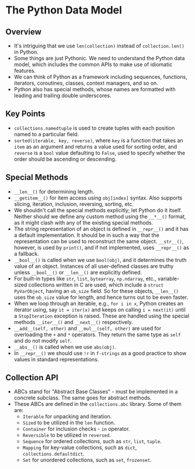 # The Python Data Model

## Overview

- It's intriguing that we use `len(collection)` instead of `collection.len()` in Python.
- Some things are just Pythonic. We need to understand the Python data model, which includes the common APIs to make use of idiomatic features.
- We can think of Python as a framework including sequences, functions, iterators, coroutines, classes, context managers, and so on.
- Python also has special methods, whose names are formatted with leading and trailing double underscores.

## Key Points

- `collections.namedtuple` is used to create tuples with each position named to a particular field.
- `sorted(iterable, key, reverse)`, where `key` is a function that takes an `item` as an argument and returns a value used for sorting order, and `reverse` is a `bool` value defaulting to `False`, used to specify whether the order should be ascending or descending.

## Special Methods

- `__len__()` for determining length.
- `__getitem__()` for item access using `obj[index]` syntax. Also supports slicing, iteration, inclusion, reversing, sorting, etc.
- We shouldn't call the special methods explicitly; let Python do it itself. Neither should we define any custom method using the `__*__()` format, as it might clash with any of the existing special methods.
- The string representation of an object is defined in `__repr__()` and it has a default implementation. It should be in such a way that the representation can be used to reconstruct the same object. `__str__()`, however, is used by `print()`, and if not implemented, uses `__repr__()` as a fallback.
- `__bool__()` is called when we use `bool(obj)`, and it determines the truth value of an object. Instances of all user-defined classes are truthy unless `__bool__()` or `__len__()` are explicitly defined.
- For built-in types like `str`, `list`, `bytearray`, `np.ndarray`, etc., variable-sized collections written in C are used, which include a `struct PyVarObject`, having an `ob_size` field. So for these objects, `__len__()` uses the `ob_size` value for length, and hence turns out to be even faster.
- When we loop through an iterable, e.g., `for i in x`, Python creates an iterator using, say `it = iter(x)` and keeps on calling `i = next(it)` until a `StopIteration` exception is raised. These are handled using the special methods `__iter__()` and `__next__()` respectively.
- `__add__(self, other)` and `__mul__(self, other)` are used for overloading the `+` and `*` operators. They return the same type as `self` and do not modify `self`.
- `__abs__()` is called when we use `abs(obj)`.
- In `__repr__()` we should use `!r` in `f-strings` as a good practice to show values in standard representations.

## Collection API

- ABCs stand for "Abstract Base Classes" - must be implemented in a concrete subclass. The same goes for abstract methods.
- These ABCs are defined in the `collections.abc` library. Some of them are:
  - `Iterable` for unpacking and iteration.
  - `Sized` to be utilized in the `len` function.
  - `Container` for inclusion checks - `in` operator.
  - `Reversible` to be utilized in `reversed`.
  - `Sequence` for ordered collections, such as `str`, `list`, `tuple`.
  - `Mapping` for key-value collections, such as `dict`, `collections.defaultdict`.
  - `Set` for unordered collections, such as `set`, `frozenset`.
